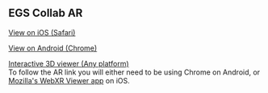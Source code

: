 ## EGS Collab AR 

[View on iOS (Safari)](https://immersivecomputing.github.io/EGS_Collab_AR/USD/MasterParent.usdz)

<a href="intent://arvr.google.com/scene-viewer/1.0?file=https://immersivecomputing.github.io/EGS_Collab_AR/GLTF/MasterParent.glb#Intent;scheme=https;package=com.google.android.googlequicksearchbox;action=android.intent.action.VIEW;S.browser_fallback_url=https://developers.google.com/ar;end;">View on Android (Chrome)</a>

[Interactive 3D viewer (Any platform)](https://immersivecomputing.github.io/EGS_Collab_AR/threejs/examples/webxr_ar_hittestPlus3D.html)
<br />To follow the AR link you will either need to be using Chrome on Android, or [Mozilla's WebXR Viewer app](https://apps.apple.com/us/app/webxr-viewer/id1295998056) on iOS.
